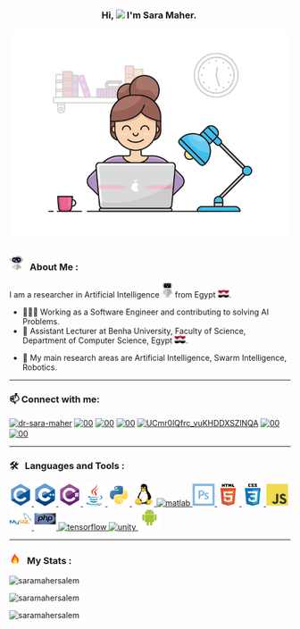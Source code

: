 <!-- 
Author: Sara Maher
Date: 27/08/2022
Location: Canberra, Australia 
-->

<!-- <p align="center"><img src="https://komarev.com/ghpvc/?username=saramahersalem&style=flat-square&color=blue" alt=""></p> -->

<h3 align="center"> Hi, <img src="https://media.giphy.com/media/hvRJCLFzcasrR4ia7z/giphy.gif" width="20"> I'm Sara Maher. <img src="https://komarev.com/ghpvc/?username=saramahersalem&style=flat-square&color=blue" alt=""> </h3> 

<!-- <h1></h1> -->

<!-- <p align="center"><img src="https://media.giphy.com/media/dWesBcTLavkZuG35MI/giphy.gif" width="600" height="300" /></p> -->

<p align="center"><img src="images/focus_trans.gif"  /></p>


<!-- <p align="center"><img src="https://media.giphy.com/media/M9gbBd9nbDrOTu1Mqx/giphy.gif" width="100"/></p> -->

<!-- ### :woman_technologist: &nbsp;About Me : -->
### <img src="images/about_me.gif" width="25"> &nbsp; About Me :

I am a researcher in Artificial Intelligence <img src="images/ai.gif" width="20"> from Egypt <img src="images/EG.gif" width="20">.

- 👨🏻‍💻 Working as a Software Engineer and contributing to solving AI Problems.
- 📝 Assistant Lecturer at Benha University, Faculty of Science, Department of Computer Science, Egypt <img src="images/EG.gif" width="20">.
<!-- - 👨🏻‍🎓 PhD Student/Researcher in Computer Science at the University of New South Wales, Australia <img src="images/AU.gif" width="20">. -->
- 🔭 My main research areas are Artificial Intelligence, Swarm Intelligence, Robotics.

---

### 📫 Connect with me:
<!-- ### <img src="images/connect_me.gif" width="20">  &nbsp; Connect with me: -->

<p align="left">
    <a href="https://linkedin.com/in/dr-sara-maher" target="_blank"><img align="center"
            src="https://raw.githubusercontent.com/rahuldkjain/github-profile-readme-generator/master/src/images/icons/Social/linked-in-alt.svg"
            alt="dr-sara-maher" height="30" width="40" /></a>
    <a href="https://fb.com/00" target="_blank"><img align="center"
            src="https://raw.githubusercontent.com/rahuldkjain/github-profile-readme-generator/master/src/images/icons/Social/facebook.svg"
            alt="00" height="30" width="40" /></a>
    <a href="https://instagram.com/00" target="_blank"><img align="center"
            src="https://raw.githubusercontent.com/rahuldkjain/github-profile-readme-generator/master/src/images/icons/Social/instagram.svg"
            alt="00" height="30" width="40" /></a>
    <a href="https://twitter.com/00" target="_blank"><img align="center"
            src="https://raw.githubusercontent.com/rahuldkjain/github-profile-readme-generator/master/src/images/icons/Social/twitter.svg"
            alt="00" height="30" width="40" /></a>
    <a href="https://www.youtube.com/c/UCmr0lQfrc_vuKHDDXSZlNQA" target="_blank"><img align="center"
            src="https://raw.githubusercontent.com/rahuldkjain/github-profile-readme-generator/master/src/images/icons/Social/youtube.svg"
            alt="UCmr0lQfrc_vuKHDDXSZlNQA" height="30" width="40" /></a>
    <a href="https://stackoverflow.com/users/00" target="_blank"><img align="center"
            src="https://raw.githubusercontent.com/rahuldkjain/github-profile-readme-generator/master/src/images/icons/Social/stack-overflow.svg"
            alt="00" height="30" width="40" /></a>
    <a href="https://discord.gg/00" target="_blank"><img align="center"
            src="https://raw.githubusercontent.com/rahuldkjain/github-profile-readme-generator/master/src/images/icons/Social/discord.svg"
            alt="00" height="30" width="40" /></a>
</p>

---

### 🛠 &nbsp; Languages and Tools :

<p>
    <a href="https://www.cprogramming.com/" target="_blank" rel="noreferrer"> <img
            src="https://raw.githubusercontent.com/devicons/devicon/master/icons/c/c-original.svg" alt="c" width="40"
            height="40" /> </a>
    <a href="https://www.w3schools.com/cpp/" target="_blank" rel="noreferrer"> <img
            src="https://raw.githubusercontent.com/devicons/devicon/master/icons/cplusplus/cplusplus-original.svg"
            alt="cplusplus" width="40" height="40" /> </a>
    <a href="https://www.w3schools.com/cs/" target="_blank" rel="noreferrer"> <img
            src="https://raw.githubusercontent.com/devicons/devicon/master/icons/csharp/csharp-original.svg"
            alt="csharp" width="40" height="40" /> </a>
    <a href="https://www.java.com" target="_blank" rel="noreferrer">
        <img src="https://raw.githubusercontent.com/devicons/devicon/master/icons/java/java-original.svg" alt="java"
            width="40" height="40" /> </a>
    <a href="https://www.python.org" target="_blank" rel="noreferrer"> <img
            src="https://raw.githubusercontent.com/devicons/devicon/master/icons/python/python-original.svg"
            alt="python" width="40" height="40" /> </a>
    <a href="https://www.linux.org/" target="_blank" rel="noreferrer"> <img
            src="https://raw.githubusercontent.com/devicons/devicon/master/icons/linux/linux-original.svg" alt="linux"
            width="40" height="40" /> </a>
    <a href="https://www.mathworks.com/" target="_blank" rel="noreferrer"> <img
            src="https://upload.wikimedia.org/wikipedia/commons/2/21/Matlab_Logo.png" alt="matlab" width="40"
            height="40" /> </a>
    <a href="https://www.photoshop.com/en" target="_blank" rel="noreferrer"> <img
            src="https://raw.githubusercontent.com/devicons/devicon/master/icons/photoshop/photoshop-line.svg"
            alt="photoshop" width="40" height="40" /> </a>
    <a href="https://www.w3.org/html/" target="_blank"
            rel="noreferrer"> <img
            src="https://raw.githubusercontent.com/devicons/devicon/master/icons/html5/html5-original-wordmark.svg"
            alt="html5" width="40" height="40" /> </a>
    <a href="https://www.w3schools.com/css/" target="_blank" rel="noreferrer"> <img
            src="https://raw.githubusercontent.com/devicons/devicon/master/icons/css3/css3-original-wordmark.svg"
            alt="css3" width="40" height="40" /> </a>
    <a href="https://developer.mozilla.org/en-US/docs/Web/JavaScript" target="_blank" rel="noreferrer"> <img
            src="https://raw.githubusercontent.com/devicons/devicon/master/icons/javascript/javascript-original.svg"
            alt="javascript" width="40" height="40" /> </a>
    <a href="https://www.mysql.com/" target="_blank"
            rel="noreferrer"> <img
            src="https://raw.githubusercontent.com/devicons/devicon/master/icons/mysql/mysql-original-wordmark.svg"
            alt="mysql" width="40" height="40" /> </a> 
    <a href="https://www.php.net" target="_blank" rel="noreferrer"> <img
            src="https://raw.githubusercontent.com/devicons/devicon/master/icons/php/php-original.svg" alt="php"
            width="40" height="40" /> </a>
    <a href="https://www.tensorflow.org" target="_blank" rel="noreferrer"> <img
            src="https://www.vectorlogo.zone/logos/tensorflow/tensorflow-icon.svg" alt="tensorflow" width="40"
            height="40" /> </a>
    <a href="https://unity.com/" target="_blank" rel="noreferrer"> <img
            src="https://www.vectorlogo.zone/logos/unity3d/unity3d-icon.svg" alt="unity" width="40" height="40" /> </a>
    <a href="https://developer.android.com" target="_blank" rel="noreferrer"> <img
            src="https://raw.githubusercontent.com/devicons/devicon/master/icons/android/android-original-wordmark.svg"
            alt="android" width="40" height="40" /> </a>
</p>

---

<!-- ### 🔥 &nbsp; My Stats : -->
### <img src="images/fire.gif" width="20"> &nbsp; My Stats :

<p style="display: table;"><img
        src="https://github-readme-stats.vercel.app/api?username=saramahersalem&show_icons=true&locale=en"
        alt="saramahersalem" /></p>

<p style="display: table;"><img src="https://github-readme-streak-stats.herokuapp.com/?user=saramahersalem&"
        alt="saramahersalem" /></p>

<p style="display: table;"><img
        src="https://github-readme-stats.vercel.app/api/top-langs?username=saramahersalem&show_icons=true&locale=en&layout=compact"
        alt="saramahersalem" /></p>
